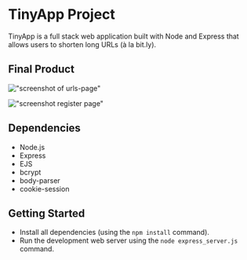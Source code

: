 # TinyApp Project

TinyApp is a full stack web application built with Node and Express that allows users to shorten long URLs (à la bit.ly).

## Final Product

!["screenshot of urls-page"](#)

!["screenshot register page"](#)

## Dependencies

- Node.js
- Express
- EJS
- bcrypt
- body-parser
- cookie-session

## Getting Started

- Install all dependencies (using the `npm install` command).
- Run the development web server using the `node express_server.js` command.